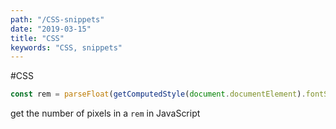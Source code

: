 ```yaml
---
path: "/CSS-snippets"
date: "2019-03-15"
title: "CSS"
keywords: "CSS, snippets"
---
```


#CSS


```js
const rem = parseFloat(getComputedStyle(document.documentElement).fontSize)
```
get the number of pixels in a `rem` in JavaScript
